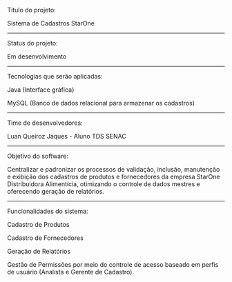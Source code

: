Título do projeto:

Sistema de Cadastros StarOne
____________________________________________________________________________________
Status do projeto:

Em desenvolvimento
____________________________________________________________________________________
Tecnologias que serão aplicadas:

Java (Interface gráfica)

MySQL (Banco de dados relacional para armazenar os cadastros)
____________________________________________________________________________________
Time de desenvolvedores:

Luan Queiroz Jaques - Aluno TDS SENAC
____________________________________________________________________________________
Objetivo do software:

Centralizar e padronizar os processos de validação, inclusão, manutenção e exibição dos cadastros de produtos e fornecedores da empresa StarOne Distribuidora Alimentícia, otimizando o controle de dados mestres e oferecendo geração de relatórios.
____________________________________________________________________________________
Funcionalidades do sistema:

Cadastro de Produtos

Cadastro de Fornecedores

Geração de Relatórios

Gestão de Permissões por meio do controle de acesso baseado em perfis de usuário (Analista e Gerente de Cadastro).
